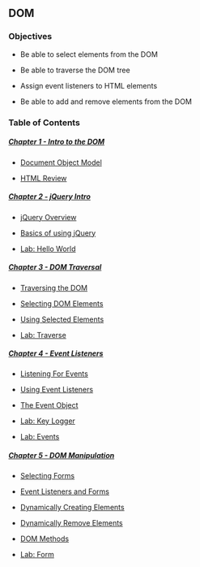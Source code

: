## DOM

### Objectives
* Be able to select elements from the DOM

* Be able to traverse the DOM tree

* Assign event listeners to HTML elements

* Be able to add and remove elements from the DOM

### Table of Contents

##### [Chapter 1 - Intro to the DOM](ch1/README.md)
* [Document Object Model](ch1/documentObjectModel.md)

* [HTML Review](ch1/htmlReview.md)

##### [Chapter 2 - jQuery Intro](ch2/README.md)
* [jQuery Overview](ch2/overview.md)

* [Basics of using jQuery](ch2/jQuerybasics.md)

* [Lab: Hello World](ch2/helloWorld.md)

##### [Chapter 3 - DOM Traversal](ch3//README.md)
* [Traversing the DOM](ch3/traversingTheDom.md)

* [Selecting DOM Elements](ch3/selectingDomElements.md)

* [Using Selected Elements](ch3/usingSelectedElements.md)

* [Lab: Traverse](ch3/traverse.md)

##### [Chapter 4 - Event Listeners](ch4/README.md)

* [Listening For Events](ch4/listeningForEvents.md)

* [Using Event Listeners](ch4/usingEventListeners.md)

* [The Event Object](ch4/eventObject.md)

* [Lab: Key Logger](ch4/keyLogger.md)

* [Lab: Events](ch4/events.md)

##### [Chapter 5 - DOM Manipulation](ch5/README.md)
* [Selecting Forms](ch5/selectingFormsByName.md)

* [Event Listeners and Forms](ch5/formsAndEventListeners.md)

* [Dynamically Creating Elements](ch5/dynamicallyCreatingElements.md)

* [Dynamically Remove Elements](ch5/dynamicallyRemoveElements.md)

* [DOM Methods](ch5/domMethods.md)

* [Lab: Form](ch5/form.md)
